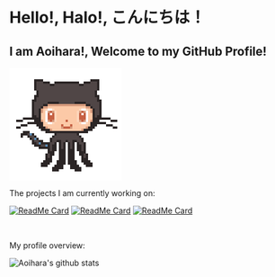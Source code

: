# Hello!, Halo!, こんにちは！

## I am Aoihara!, Welcome to my GitHub Profile!

<img align='center' src='https://raw.githubusercontent.com/Aoihara/Aoihara/master/git.gif' width='200"'>

<div><p>The projects I am currently working on: </p></div>

[![ReadMe Card](https://github-readme-stats.vercel.app/api/pin/?username=Aoihara&repo=android_device_xiaomi_land)](https://github.com/Aoihara/android_device_xiaomi_land)
[![ReadMe Card](https://github-readme-stats.vercel.app/api/pin/?username=Aoihara&repo=device_xiaomi_ginkgo)](https://github.com/Aoihara/device_xiaomi_ginkgo)
[![ReadMe Card](https://github-readme-stats.vercel.app/api/pin/?username=Aoihara&repo=kernel_xiaomi_msm8937-4.9)](https://github.com/Aoihara/kernel_xiaomi_msm8937-4.9)


<br />

<div><p>My profile overview: </p></div>

![Aoihara's github stats](https://github-readme-stats.vercel.app/api?username=Aoihara&show_icons=true)
